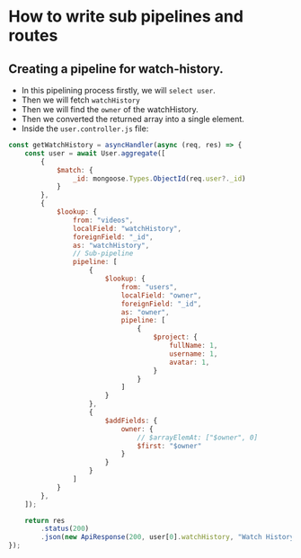 # How to write sub pipelines and routes

## Creating a pipeline for watch-history.
- In this pipelining process firstly, we will `select user`.
- Then we will fetch `watchHistory` 
- Then we will find the `owner` of the watchHistory.
- Then we converted the returned array into a single element.
- Inside the `user.controller.js` file: 
```javascript
const getWatchHistory = asyncHandler(async (req, res) => {
    const user = await User.aggregate([
        {
            $match: {
                _id: mongoose.Types.ObjectId(req.user?._id)
            }
        }, 
        {
            $lookup: {
                from: "videos",
                localField: "watchHistory",
                foreignField: "_id",
                as: "watchHistory",
                // Sub-pipeline
                pipeline: [
                    {
                        $lookup: {
                            from: "users",
                            localField: "owner",
                            foreignField: "_id",
                            as: "owner",
                            pipeline: [
                                {
                                    $project: {
                                        fullName: 1,
                                        username: 1,
                                        avatar: 1,
                                    }
                                }
                            ]
                        }
                    },
                    {
                        $addFields: {
                            owner: {
                                // $arrayElemAt: ["$owner", 0]
                                $first: "$owner"
                            }
                        }
                    }
                ]
            }
        },
    ]);

    return res
        .status(200)
        .json(new ApiResponse(200, user[0].watchHistory, "Watch History fetched successfully"));
});
```